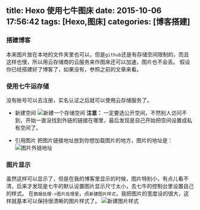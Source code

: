 title: Hexo 使用七牛图床
date: 2015-10-06 17:56:42
tags: [Hexo,图床]
categories: [博客搭建]
---
### 搭建博客
本来图片放在本地的文件夹里也可以，但是`github`还是有存储空间限制的，而且这样也慢，所以用云存储商的云服务来作图床还可以加速，图片也不会丢。
假设你已经搭建好了博客了，如果没有，参照之前的文章来看。

### 使用七牛运存储
没有账号可以去注册，实名认证之后就可以使用云存储服务了。
* 新建空间
![新建一个存储空间](http://7xn9y9.com1.z0.glb.clouddn.com/note_Hexo%20使用七牛图床01.png)
**注意：** 一定要选公开空间，不然别人访问不到，开始一直没找到外链的链接在哪里，最后发现是自己开始把空间设置成私有空间了。

* 引用图片
把图片链接地址放到你想加载图片的地方，图片的地址是：
![图片外链地址](http://7xn9y9.com1.z0.glb.clouddn.com/note_Hexo%20使用七牛图床02.png)

### 图片显示
虽然这样可以显示了，但是在我的博客里显示的时候，图片特别小，有点儿看不清，后来才发现是七牛的默认设置图片显示尺寸太小，去七牛的控制台里设置自己的样式。
在`数据处理->图片处理里`，点`新建图片样式`，我把图片的宽度设的很大，这样就基本可以保持很清晰的图片样式了。
![新建图片样式](http://7xn9y9.com1.z0.glb.clouddn.com/note_Hexo%20使用七牛图床03.png)